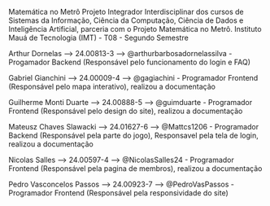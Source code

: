 Matemática no Metrô
Projeto Integrador Interdisciplinar dos cursos de Sistemas da Informação, Ciência da Computação, Ciência de Dados e Inteligência Artificial, parceria com o Projeto Matemática no Metrô. Instituto Mauá de Tecnologia (IMT) - T08 - Segundo Semestre

Arthur Dornelas --> 24.00813-3 --> @arthurbarbosadornelassilva - Progamador Backend (Responsável pelo funcionamento do login e FAQ) 

Gabriel Gianchini --> 24.00009-4 --> @gagiachini - Programador Frontend (Responsável pelo mapa interativo), realizou a documentação

Guilherme Monti Duarte --> 24.00888-5 --> @guimduarte - Programador Frontend (Responsável pelo design do site), realizou a documentação

Mateusz Chaves Slawacki --> 24.01627-6 --> @Mattcs1206 - Programador Backend (Responsável pela parte do jogo), Responsavel pela tela de login, realizou a documentação

Nicolas Salles --> 24.00597-4 --> @NicolasSalles24 - Programador Frontend (Responsável pela pagina de membros), realizou a documentação

Pedro Vasconcelos Passos --> 24.00923-7 --> @PedroVasPassos - Programador Frontend (Responsável pela responsividade do site)
